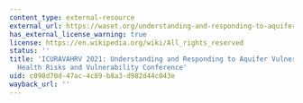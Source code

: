 ```yaml
---
content_type: external-resource
external_url: https://waset.org/understanding-and-responding-to-aquifer-vulnerability-associated-health-risks-and-vulnerability-conference-in-july-2021-in-vienna
has_external_license_warning: true
license: https://en.wikipedia.org/wiki/All_rights_reserved
status: ''
title: 'ICURAVAHRV 2021: Understanding and Responding to Aquifer Vulnerability, Associated
  Health Risks and Vulnerability Conference'
uid: c098d70d-47ac-4c89-b8a3-d982d44c043e
wayback_url: ''
---
```

